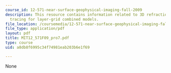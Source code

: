 ```yaml
---
course_id: 12-571-near-surface-geophysical-imaging-fall-2009
description: This resource contains information related to 3D refraction wavefront
  tracing for layer-grid combined models.
file_location: /coursemedia/12-571-near-surface-geophysical-imaging-fall-2009/a8db8f6995c34f74981eab203b6e1f69_MIT12_571F09_pro7.pdf
file_type: application/pdf
layout: pdf
title: MIT12_571F09_pro7.pdf
type: course
uid: a8db8f6995c34f74981eab203b6e1f69

---
```

None